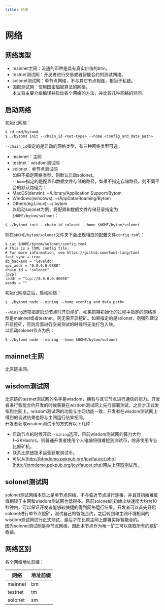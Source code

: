 ```yaml
---
title: 网络
---
```


# 网络

<a name="3793a3fe"></a>
## 网络类型

* mainnet主网：流通的币种是具有真实价值的btm。
* testnet测试网：开发者进行交易或者智能合约的测试网络。
* solonet测试网：单节点网络，不与其它节点相连，相当于私链。
* 国密测试网：使用国密加密算法的网络。<br />本文将主要介绍编译并启动各个网络的方法，并比较几种网络的异同。

<a name="5ad3ae6c"></a>
## 启动网络

初始化网络：

```
$ cd cmd/bytomd
$ ./bytomd init --chain_id <net-type> --home <config_and_data_path>
```

`--chain_id`指定的是启动的网络类型，有三种网络类型可选：

* mainnet：主网
* testnet：wisdom测试网
* solonet：单节点测试网<br />如果不指定网络类型，则默认启动solonet。<br />`--home`指定的是配置和数据文件存储的路径，如果不指定存储路径，则不同平台的默认路径为：
* MacOS(darwin): ~/Library/Application Support/Bytom
* Windows(windows): ~/AppData/Roaming/Bytom
* Others(eg.Linux): ~/.bytom<br />以启动solonet为例，将配置和数据文件存储目录指定为`$HOME/bytom/solonet`：

```
$ ./bytomd init --chain_id solonet --home $HOME/bytom/solonet
```

则在`$HOME/bytom/solonet`文件夹下会出现相应的配置文件`config.toml`：

```
$ cat $HOME/bytom/solonet/config.toml
# This is a TOML config file.
# For more information, see https://github.com/toml-lang/toml
fast_sync = true
db_backend = "leveldb"
api_addr = "0.0.0.0:9888"
chain_id = "solonet"
[p2p]
laddr = "tcp://0.0.0.0:46658"
seeds = ""
```

初始化网络之后，启动网络：

```
$ ./bytomd node --mining --home <config_and_data_path>
```

`--mining`选项指定启动节点时开启挖矿。如果前期初始化的过程中指定的网络类型是mainnet或者testnet，则无需开启挖矿。如果指定的是solonet，则强烈建议开启挖矿，否则后面进行交易测试的时候将无法打包入块。<br />以启动solonet节点为例：

```
$ ./bytomd node --mining --home $HOME/bytom/solonet
```

<a name="72270d11"></a>
## mainnet主网

比原链主网。

<a name="16d2516d"></a>
## wisdom测试网

比原链的testnet测试网的名字是wisdom，拥有与其它节点进行通信的能力。开发者进行智能合约开发的时候需要在wisdom测试网上先行部署测试，之后才正式发布到主网上。wisdom测试网的功能与主网功能一致，开发者在wisdom测试网上得到的调试结果也将与主网运行结果相同。<br />开发者获取wisdom测试币的方式有以下几种：

* 启动节点的时候开启`--mining`选项，目前wisdom测试网的算力大约1~2KHash/s。则普通开发者使用个人电脑将很难挖到测试币，除非使用专业比原矿机。
* 联系比原链技术运营获取测试币。
* 可以从[http://btmdemo.ppkpub.org/joy/faucet.php](http://btmdemo.ppkpub.org/joy/faucet.php)网站上获取测试币。

<a name="9ae75420"></a>
## solonet测试网

solonet测试网络本质上是单节点网络，不与临近节点进行连接，并且其初始难度值相较于主网和wisdom测试网也低得多。目前solonet的初始出块速度大约为10秒钟内，可以保证开发者能够较快捷的得到网络运行结果。开发者可以首先开启solonet进行单节点挖矿，测试自己的智能合约，之后转到和主网环境相同的wisdom测试网进行正式测试，最后才在比原主网上部署实际智能合约。<br />因为solonet测试网是单节点网络，因此本节点作为唯一矿工可以获取所有的挖矿收益。

<a name="cb902e53"></a>
## 网络区别

各个网络地址前缀：

| 网络 | 地址前缀 |
| --- | --- |
| mainnet | bm |
| testnet | tm |
| solonet | sm |


